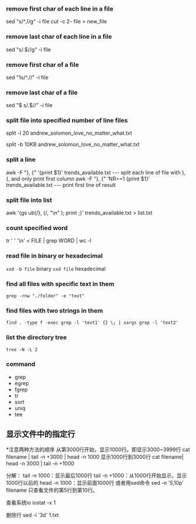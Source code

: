 ### remove first char of each line in a file
sed "s/^.//g" -i file
cut -c 2- file > new_file

### remove last char of each line in a file
sed "s/.$//g" -i file

### remove first char of a file
sed "1s/^.//" -i file

### remove last char of a file
sed "$ s/.$//" -i file

### split file into specified number of line files
split -l 20 andrew_solomon_love_no_matter_what.txt 

split -b 10KB andrew_solomon_love_no_matter_what.txt 

### split a line 
awk -F "}, {" '{print $1}' trends_available.txt              --- split each line of file with }, {, and only print first column
awk -F "}, {" 'NR==1 {print $1}' trends_available.txt        --- print first line of result

### split file into list
awk  '{gs ub(/}, {/, "\n" ); print ;}' trends_available.txt > list.txt

### count specified word 
tr ' ' '\n' < FILE | grep WORD | wc -l

### read file in binary or hexadecimal
`xxd -b file`   binary
`xxd file` hexadecimal

### find all files with specific text in them
`grep -rnw "./folder" -e "text"`

### find files with two strings in them
`find . -type f -exec grep -l 'text1' {} \; | xargs grep -l 'text2'`

### list the directory tree
`tree -N -L 2`



### command 
 * grep
 * egrep
 * fgrep
 * tr
 * sort
 * uniq
 * tee


## 显示文件中的指定行
*注意两种方法的顺序
从第3000行开始，显示1000行。即显示3000~3999行
cat filename | tail -n +3000 | head -n 1000
显示1000行到3000行
cat filename| head -n 3000 | tail -n +1000

分解：
    tail -n 1000：显示最后1000行
    tail -n +1000：从1000行开始显示，显示1000行以后的
    head -n 1000：显示前面1000行
或者用sed命令
sed -n '5,10p' filename 只查看文件的第5行到第10行。


查看系统io
iostat -x 1

删除行
sed -i '3d' 1.txt


